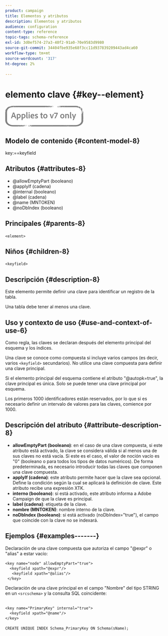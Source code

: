 ```yaml
---
product: campaign
title: Elementos y atributos
description: Elementos y atributos
audience: configuration
content-type: reference
topic-tags: schema-reference
exl-id: 3d0ef574-27a3-40f2-91a0-70e9583d9980
source-git-commit: 34404fbe935e68f3cc11d937839209443ad4ca60
workflow-type: tm+mt
source-wordcount: '317'
ht-degree: 2%

---
```


# elemento clave {#key--element}

![](../../../assets/v7-only.svg)

## Modelo de contenido {#content-model-8}

key:==keyfield

## Atributos {#attributes-8}

* @allowEmptyPart (booleano)
* @applyIf (cadena)
* @internal (booleano)
* @label (cadena)
* @name (MNTOKEN)
* @noDbIndex (booleano)

## Principales {#parents-8}

`<element>`

## Niños {#children-8}

`<keyfield>`

## Descripción {#description-8}

Este elemento permite definir una clave para identificar un registro de la tabla.

Una tabla debe tener al menos una clave.

## Uso y contexto de uso {#use-and-context-of-use-6}

Como regla, las claves se declaran después del elemento principal del esquema y los índices.

Una clave se conoce como compuesta si incluye varios campos (es decir, varios `<keyfield>` secundarios). No utilice una clave compuesta para definir una clave principal.

Si el elemento principal del esquema contiene el atributo &quot;@autopk=true&quot;, la clave principal es única. Solo se puede tener una clave principal por esquema.

Los primeros 1000 identificadores están reservados, por lo que si es necesario definir un intervalo de valores para las claves, comience por 1000.

## Descripción del atributo {#attribute-description-8}

* **allowEmptyPart (booleano)**: en el caso de una clave compuesta, si este atributo está activado, la clave se considera válida si al menos una de sus claves no está vacía. Si este es el caso, el valor de noción vacío es &quot;0&quot; (booleano o para todos los tipos de datos numéricos). De forma predeterminada, es necesario introducir todas las claves que componen una clave compuesta.
* **applyIf (cadena)**: este atributo permite hacer que la clave sea opcional. Define la condición según la cual se aplicará la definición de clave. Este atributo recibe una expresión XTK.
* **interno (booleano)**: si está activado, este atributo informa a Adobe Campaign de que la clave es principal.
* **label (cadena)**: etiqueta de la clave.
* **nombre (MNTOKEN)**: nombre interno de la clave.
* **noDbIndex (booleano)**: si está activado (noDbIndex=&quot;true&quot;), el campo que coincide con la clave no se indexará.

## Ejemplos {#examples-------}

Declaración de una clave compuesta que autoriza el campo &quot;@expr&quot; o &quot;alias&quot; a estar vacío:

```
<key name="node" allowEmptyPart="true">
  <keyfield xpath="@expr"/>
   <keyfield xpath="@alias"/>
 </key>
```

Declaración de una clave principal en el campo &quot;Nombre&quot; del tipo STRING en un `<srcschema>` y la consulta SQL coincidente:

```
 
<key name="PrimaryKey" internal="true">  
  <keyfield xpath="@name"/>
</key>

CREATE UNIQUE INDEX Schema_PrimaryKey ON Schema(sName);
```
